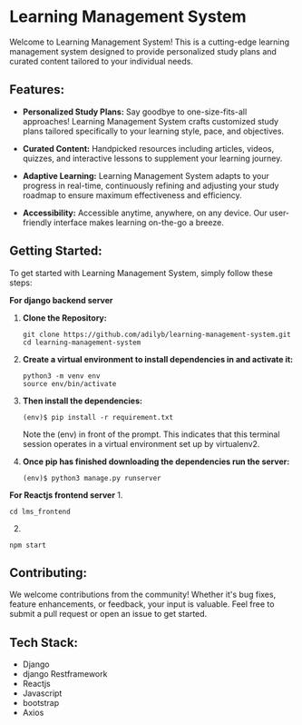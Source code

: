 # Learning Management System

Welcome to Learning Management System! This is a cutting-edge learning management system designed to provide personalized study plans and curated content tailored to your individual needs.

## Features:

- **Personalized Study Plans:** Say goodbye to one-size-fits-all approaches! Learning Management System crafts customized study plans tailored specifically to your learning style, pace, and objectives.
  
- **Curated Content:** Handpicked resources including articles, videos, quizzes, and interactive lessons to supplement your learning journey.
  
- **Adaptive Learning:** Learning Management System adapts to your progress in real-time, continuously refining and adjusting your study roadmap to ensure maximum effectiveness and efficiency.
  
- **Accessibility:** Accessible anytime, anywhere, on any device. Our user-friendly interface makes learning on-the-go a breeze.

## Getting Started:

To get started with Learning Management System, simply follow these steps:


**For django backend server**

1. **Clone the Repository:**
   ```
   git clone https://github.com/adilyb/learning-management-system.git
   cd learning-management-system
   ```

2. **Create a virtual environment to install dependencies in and activate it:**
   ```
   python3 -m venv env
   source env/bin/activate
   ```

3. **Then install the dependencies:**
   ```
   (env)$ pip install -r requirement.txt
   ```
   Note the (env) in front of the prompt. This indicates that this terminal session operates in a virtual environment set up by virtualenv2.

4. **Once pip has finished downloading the dependencies run the server:**
   ```
   (env)$ python3 manage.py runserver
   
   ```

**For Reactjs frontend server**
1. 

``` 
cd lms_frontend
```
2.   
```
npm start
```
## Contributing:

We welcome contributions from the community! Whether it's bug fixes, feature enhancements, or feedback, your input is valuable. Feel free to submit a pull request or open an issue to get started.

## Tech Stack:

- Django 
- django Restframework
- Reactjs
- Javascript
- bootstrap
- Axios

